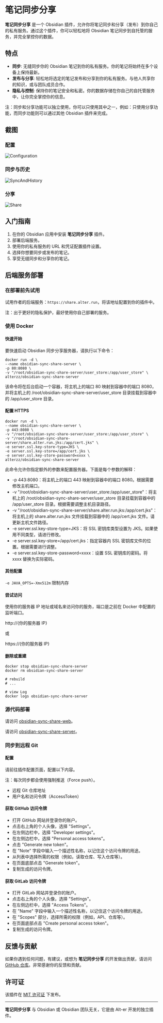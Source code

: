 # 笔记同步分享

**笔记同步分享** 是一个 Obsidian 插件，允许你将笔记同步和分享（发布）到你自己的私有服务。通过这个插件，你可以轻松地将 Obsidian 笔记同步到自托管的服务，并完全掌控你的数据。

## 特点

- **同步**: 无缝同步你的 Obsidian 笔记到你的私有服务。你的笔记将始终在多个设备上保持最新。
- **发布与分享**: 轻松地将选定的笔记发布和分享到你的私有服务。与他人共享你的知识，或与团队成员合作。
- **隐私与控制**: 保持你的笔记安全和私密。你的数据存储在你自己的自托管服务中，让你完全掌控你的信息。

注：同步和分享功能可以独立使用，你可以只使用其中之一，例如：只使用分享功能，而同步功能则可以通过其他 Obsidian 插件来完成。

## 截图

### 配置

![Configuration](screenshots/Configuration.png)

### 同步与历史

![SyncAndHistory](screenshots/SyncAndHistory.gif)

### 分享

![Share](screenshots/Share.gif)

## 入门指南

1. 在你的 Obsidian 应用中安装 **笔记同步分享** 插件。
2. 部署后端服务。
3. 使用你的私有服务的 URL 和凭证配置插件设置。
4. 选择你想要同步或发布的笔记。
5. 享受无缝同步和分享你的笔记。

## 后端服务部署

### 在部署前先试用

试用作者的后端服务：`https://share.alter.run`，将该地址配置到你的插件中。

注：出于更好的隐私保护，最好使用你自己部署的服务。

### 使用 Docker

#### 快速开始

要快速启动 Obsidian 同步分享服务器，请执行以下命令：

```shell
docker run -d \
--name obsidian-sync-share-server \
-p 80:8080 \
-v "/root/obsidian-sync-share-server/user_store:/app/user_store" \
alterzz/obsidian-sync-share-server
```

该命令将在后台启动一个容器，将主机上的端口 80 映射到容器中的端口 8080，并将主机上的 /root/obsidian-sync-share-server/user_store 目录挂载到容器中的 /app/user_store 目录。

#### 配置 HTTPS


```shell
docker run -d \
--name obsidian-sync-share-server \
-p 443:8080 \
-v "/root/obsidian-sync-share-server/user_store:/app/user_store" \
-v "/root/obsidian-sync-share-server/share.alter.run.jks:/app/cert.jks" \
-e server.ssl.key-store-type=JKS \
-e server.ssl.key-store=/app/cert.jks \
-e server.ssl.key-store-password=xxxx \
alterzz/obsidian-sync-share-server
```

此命令允许你指定额外的参数来配置服务器。下面是每个参数的解释：

- -p 443:8080：将主机上的端口 443 映射到容器中的端口 8080。根据需要修改主机端口。
- -v "/root/obsidian-sync-share-server/user_store:/app/user_store"：将主机上的 /root/obsidian-sync-share-server/user_store 目录挂载到容器中的 /app/user_store 目录。根据需要调整主机目录路径。
- -v "/root/obsidian-sync-share-server/share.alter.run.jks:/app/cert.jks"：将主机上的 share.alter.run.jks 文件挂载到容器中的 /app/cert.jks 文件。请更新主机文件路径。
- -e server.ssl.key-store-type=JKS：将 SSL 密钥库类型设置为 JKS。如果使用不同类型，请进行修改。
- -e server.ssl.key-store=/app/cert.jks：指定容器内 SSL 密钥库文件的位置。根据需要进行调整。
- -e server.ssl.key-store-password=xxxx：设置 SSL 密钥库的密码。将 xxxx 替换为实际密码。

#### 其他配置

`-e JAVA_OPTS=-Xmx512m` 限制内存

#### 尝试访问

使用你的服务器 IP 地址或域名来访问你的服务，端口是之前在 Docker 中配置的监听端口。

http://{你的服务器 IP}

或

https://{你的服务器 IP}

#### 删除或重建

```shell
docker stop obsidian-sync-share-server
docker rm obsidian-sync-share-server

# rebuild
# ...

# view Log
docker logs obsidian-sync-share-server
```

### 源代码部署

请访问 [obsidian-sync-share-web](https://github.com/Alt-er/obsidian-sync-share-web)。

请访问 [obsidian-sync-share-server](https://github.com/Alt-er/obsidian-sync-share-server)。

### 同步到远程 Git

#### 配置

请前往插件配置页面，配置以下内容。

注：每次同步都会使用强制推送（Force push）。

- 远程 Git 仓库地址
- 用户名和访问令牌（AccessToken）

#### 获取 GitHub 访问令牌

- 打开 GitHub 网站并登录你的账户。
- 点击右上角的个人头像，选择 "Settings"。
- 在左侧边栏中，选择 "Developer settings"。
- 在左侧边栏中，选择 "Personal access tokens"。
- 点击 "Generate new token"。
- 在 "Note" 字段中输入一个描述性名称，以记住这个访问令牌的用途。
- 从列表中选择所需的权限（例如，读取仓库、写入仓库等）。
- 在页面底部点击 "Generate token"。
- 复制生成的访问令牌。

#### 获取 GitLab 访问令牌

- 打开 GitLab 网站并登录你的账户。
- 点击右上角的个人头像，选择 "Settings"。
- 在左侧边栏中，选择 "Access Tokens"。
- 在 "Name" 字段中输入一个描述性名称，以记住这个访问令牌的用途。
- 在 "Scopes" 部分，选择所需的权限（例如，API、仓库等）。
- 在页面底部点击 "Create personal access token"。
- 复制生成的访问令牌。

## 反馈与贡献

如果你遇到任何问题，有建议，或想为 **笔记同步分享** 的开发做出贡献，请访问 [GitHub 仓库](https://github.com/Alt-er/obsidian-sync-share)。非常感谢你的反馈和贡献。

## 许可证

该插件在 [MIT 许可证](https://github.com/Alt-er/obsidian-sync-share/blob/master/LICENSE) 下发布。

---

**笔记同步分享** 与 Obsidian 或 Obsidian 团队无关，它是由 Alt-er 开发的独立插件。